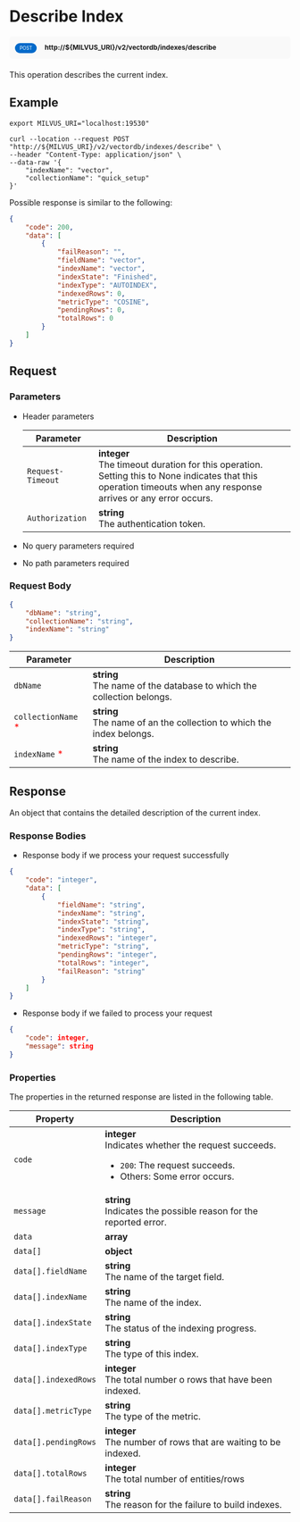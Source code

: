 # Describe Index

<div style="background: #f9f9f9; padding: 10px; border-radius: 5px; margin-bottom: 20px;">
    <div style="display: inline-block; background: #026aca; font-size: 0.6em; border-radius: 10px; color: #ffffff; padding: 0.3em 1em; line-height: 1.5em;">
        <span>POST</span>
    </div>
    <div style="display: inline-block; font-size: 0.85em; font-weight: 700; margin-left: 10px;">
        <span>http://${MILVUS_URI}/v2/vectordb/indexes/describe</span>
    </div>
</div>

This operation describes the current index.

## Example

```shell
export MILVUS_URI="localhost:19530"

curl --location --request POST "http://${MILVUS_URI}/v2/vectordb/indexes/describe" \
--header "Content-Type: application/json" \
--data-raw '{
    "indexName": "vector",
    "collectionName": "quick_setup"
}'
```
Possible response is similar to the following:
```json
{
    "code": 200,
    "data": [
        {
            "failReason": "",
            "fieldName": "vector",
            "indexName": "vector",
            "indexState": "Finished",
            "indexType": "AUTOINDEX",
            "indexedRows": 0,
            "metricType": "COSINE",
            "pendingRows": 0,
            "totalRows": 0
        }
    ]
}
```

## Request

### Parameters

- Header parameters

    | Parameter        | Description                                                                               |
    |------------------|-------------------------------------------------------------------------------------------|
    | `Request-Timeout`  | **integer**<br/>The timeout duration for this operation.<br/>Setting this to None indicates that this operation timeouts when any response arrives or any error occurs.|
    | `Authorization`  | **string**<br/>The authentication token.|

- No query parameters required

- No path parameters required

### Request Body

```json
{
    "dbName": "string",
    "collectionName": "string",
    "indexName": "string"
}
```

| Parameter        | Description                                                                               |
|------------------|-------------------------------------------------------------------------------------------|
| `dbName`  | __string__<br/>The name of the database to which the collection belongs.  |
| `collectionName` <span style="color:red">*</span> | __string__<br/>The name of an the collection to which the index belongs.  |
| `indexName` <span style="color:red">*</span> | __string__<br/>The name of the index to describe.  |

## Response

An object that contains the detailed description of the current index.

### Response Bodies

- Response body if we process your request successfully

```json
{
    "code": "integer",
    "data": [
        {
            "fieldName": "string",
            "indexName": "string",
            "indexState": "string",
            "indexType": "string",
            "indexedRows": "integer",
            "metricType": "string",
            "pendingRows": "integer",
            "totalRows": "integer",
            "failReason": "string"
        }
    ]
}
```

- Response body if we failed to process your request

```json
{
    "code": integer,
    "message": string
}
```

### Properties

The properties in the returned response are listed in the following table.

| Property | Description                                                                                                                                 |
|----------|---------------------------------------------------------------------------------------------------------------------------------------------|
| `code`   | __integer__<br/>Indicates whether the request succeeds.<br/><ul><li>`200`: The request succeeds.</li><li>Others: Some error occurs.</li></ul> |
| `message`  | __string__<br/>Indicates the possible reason for the reported error. |
| `data` | __array__<br/> |
| `data[]` | __object__<br/> |
| `data[].fieldName`  | __string__<br/>The name of the target field.  |
| `data[].indexName`  | __string__<br/>The name of the index.  |
| `data[].indexState`  | __string__<br/>The status of the indexing progress.  |
| `data[].indexType`  | __string__<br/>The type of this index.  |
| `data[].indexedRows`  | __integer__<br/>The total number o rows that have been indexed.  |
| `data[].metricType`  | __string__<br/>The type of the metric.  |
| `data[].pendingRows`  | __integer__<br/>The number of rows that are waiting to be indexed.  |
| `data[].totalRows`  | __integer__<br/>The total number of entities/rows  |
| `data[].failReason`  | __string__<br/>The reason for the failure to build indexes.  |
